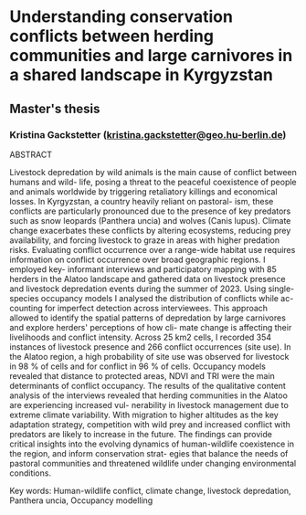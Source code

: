 # Understanding conservation conflicts between herding communities and large carnivores in a shared landscape in Kyrgyzstan
## Master's thesis
### Kristina Gackstetter (kristina.gackstetter@geo.hu-berlin.de)

ABSTRACT


Livestock depredation by wild animals is the main cause of conflict between humans and wild- life, posing a threat to the peaceful coexistence of people and animals worldwide by triggering retaliatory killings and economical losses. In Kyrgyzstan, a country heavily reliant on pastoral- ism, these conflicts are particularly pronounced due to the presence of key predators such as snow leopards (Panthera uncia) and wolves (Canis lupus). Climate change exacerbates these conflicts by altering ecosystems, reducing prey availability, and forcing livestock to graze in areas with higher predation risks. Evaluating conflict occurrence over a range-wide habitat use requires information on conflict occurrence over broad geographic regions. I employed key- informant interviews and participatory mapping with 85 herders in the Alatoo landscape and gathered data on livestock presence and livestock depredation events during the summer of 2023. Using single-species occupancy models I analysed the distribution of conflicts while ac- counting for imperfect detection across interviewees. This approach allowed to identify the spatial patterns of depredation by large carnivores and explore herders' perceptions of how cli- mate change is affecting their livelihoods and conflict intensity. Across 25 km2 cells, I recorded 354 instances of livestock presence and 266 conflict occurrences (site use). In the Alatoo region, a high probability of site use was observed for livestock in 98 % of cells and for conflict in 96 % of cells. Occupancy models revealed that distance to protected areas, NDVI and TRI were the main determinants of conflict occupancy. The results of the qualitative content analysis of the interviews revealed that herding communities in the Alatoo are experiencing increased vul- nerability in livestock management due to extreme climate variability. With migration to higher altitudes as the key adaptation strategy, competition with wild prey and increased conflict with predators are likely to increase in the future. The findings can provide critical insights into the evolving dynamics of human-wildlife coexistence in the region, and inform conservation strat- egies that balance the needs of pastoral communities and threatened wildlife under changing environmental conditions.


Key words: Human-wildlife conflict, climate change, livestock depredation, Panthera uncia, Occupancy modelling
